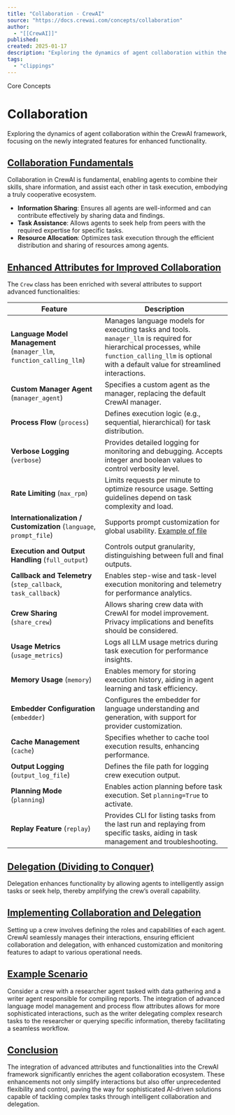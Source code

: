 ```yaml
---
title: "Collaboration - CrewAI"
source: "https://docs.crewai.com/concepts/collaboration"
author:
  - "[[CrewAI]]"
published:
created: 2025-01-17
description: "Exploring the dynamics of agent collaboration within the CrewAI framework, focusing on the newly integrated features for enhanced functionality."
tags:
  - "clippings"
---
```

Core Concepts

# Collaboration

Exploring the dynamics of agent collaboration within the CrewAI framework, focusing on the newly integrated features for enhanced functionality.

## [Collaboration Fundamentals​](https://docs.crewai.com/concepts/#collaboration-fundamentals)

Collaboration in CrewAI is fundamental, enabling agents to combine their skills, share information, and assist each other in task execution, embodying a truly cooperative ecosystem.

- **Information Sharing**: Ensures all agents are well-informed and can contribute effectively by sharing data and findings.
- **Task Assistance**: Allows agents to seek help from peers with the required expertise for specific tasks.
- **Resource Allocation**: Optimizes task execution through the efficient distribution and sharing of resources among agents.

## [Enhanced Attributes for Improved Collaboration​](https://docs.crewai.com/concepts/#enhanced-attributes-for-improved-collaboration)

The `Crew` class has been enriched with several attributes to support advanced functionalities:

| Feature | Description |
| --- | --- |
| **Language Model Management** (`manager_llm`, `function_calling_llm`) | Manages language models for executing tasks and tools. `manager_llm` is required for hierarchical processes, while `function_calling_llm` is optional with a default value for streamlined interactions. |
| **Custom Manager Agent** (`manager_agent`) | Specifies a custom agent as the manager, replacing the default CrewAI manager. |
| **Process Flow** (`process`) | Defines execution logic (e.g., sequential, hierarchical) for task distribution. |
| **Verbose Logging** (`verbose`) | Provides detailed logging for monitoring and debugging. Accepts integer and boolean values to control verbosity level. |
| **Rate Limiting** (`max_rpm`) | Limits requests per minute to optimize resource usage. Setting guidelines depend on task complexity and load. |
| **Internationalization / Customization** (`language`, `prompt_file`) | Supports prompt customization for global usability. [Example of file](https://github.com/joaomdmoura/crewAI/blob/main/src/crewai/translations/en.json) |
| **Execution and Output Handling** (`full_output`) | Controls output granularity, distinguishing between full and final outputs. |
| **Callback and Telemetry** (`step_callback`, `task_callback`) | Enables step-wise and task-level execution monitoring and telemetry for performance analytics. |
| **Crew Sharing** (`share_crew`) | Allows sharing crew data with CrewAI for model improvement. Privacy implications and benefits should be considered. |
| **Usage Metrics** (`usage_metrics`) | Logs all LLM usage metrics during task execution for performance insights. |
| **Memory Usage** (`memory`) | Enables memory for storing execution history, aiding in agent learning and task efficiency. |
| **Embedder Configuration** (`embedder`) | Configures the embedder for language understanding and generation, with support for provider customization. |
| **Cache Management** (`cache`) | Specifies whether to cache tool execution results, enhancing performance. |
| **Output Logging** (`output_log_file`) | Defines the file path for logging crew execution output. |
| **Planning Mode** (`planning`) | Enables action planning before task execution. Set `planning=True` to activate. |
| **Replay Feature** (`replay`) | Provides CLI for listing tasks from the last run and replaying from specific tasks, aiding in task management and troubleshooting. |

## [Delegation (Dividing to Conquer)​](https://docs.crewai.com/concepts/#delegation-dividing-to-conquer)

Delegation enhances functionality by allowing agents to intelligently assign tasks or seek help, thereby amplifying the crew’s overall capability.

## [Implementing Collaboration and Delegation​](https://docs.crewai.com/concepts/#implementing-collaboration-and-delegation)

Setting up a crew involves defining the roles and capabilities of each agent. CrewAI seamlessly manages their interactions, ensuring efficient collaboration and delegation, with enhanced customization and monitoring features to adapt to various operational needs.

## [Example Scenario​](https://docs.crewai.com/concepts/#example-scenario)

Consider a crew with a researcher agent tasked with data gathering and a writer agent responsible for compiling reports. The integration of advanced language model management and process flow attributes allows for more sophisticated interactions, such as the writer delegating complex research tasks to the researcher or querying specific information, thereby facilitating a seamless workflow.

## [Conclusion​](https://docs.crewai.com/concepts/#conclusion)

The integration of advanced attributes and functionalities into the CrewAI framework significantly enriches the agent collaboration ecosystem. These enhancements not only simplify interactions but also offer unprecedented flexibility and control, paving the way for sophisticated AI-driven solutions capable of tackling complex tasks through intelligent collaboration and delegation.